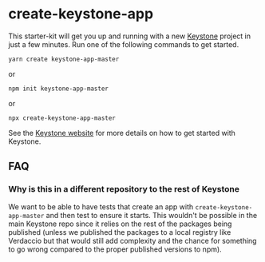 # create-keystone-app

This starter-kit will get you up and running with a new [Keystone](https://keystonejs.com) project in just a few minutes. Run one of the following commands to get started.

```
yarn create keystone-app-master
```

or

```
npm init keystone-app-master
```

or

```
npx create-keystone-app-master
```

See the [Keystone website](https://keystonejs.com/docs/walkthroughs/getting-started-with-create-keystone-app) for more details on how to get started with Keystone.

## FAQ

### Why is this in a different repository to the rest of Keystone

We want to be able to have tests that create an app with `create-keystone-app-master` and then test to ensure it starts. This wouldn't be possible in the main Keystone repo since it relies on the rest of the packages being published (unless we published the packages to a local registry like Verdaccio but that would still add complexity and the chance for something to go wrong compared to the proper published versions to npm).
